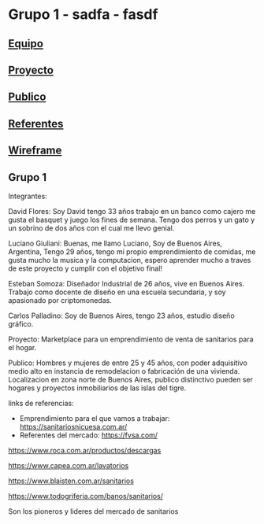 # Grupo 1 - sadfa - fasdf

## [Equipo](https://github.com/Esteban-Somoza/Grupo_1_Sanitarios/blob/master/Integrantes.md)

## [Proyecto](https://github.com/Esteban-Somoza/Grupo_1_Sanitarios/blob/master/Proyecto.md)

## [Publico](https://github.com/Esteban-Somoza/Grupo_1_Sanitarios/blob/master/Publico.md)

## [Referentes](https://github.com/Esteban-Somoza/Grupo_1_Sanitarios/blob/master/Referentes.md)

## [Wireframe](https://www.figma.com/team_invite/redeem/Cg87m43pTQkV3hv3tNOlQR)


Grupo 1
----------

Integrantes:

David Flores: Soy David tengo 33 años trabajo en un banco como cajero me gusta el basquet y juego los fines de semana. Tengo dos perros y un gato y un sobrino de dos años con el cual me llevo genial.

Luciano Giuliani: Buenas, me  llamo Luciano, Soy de Buenos Aires, Argentina, Tengo 29 años, tengo mi propio emprendimiento de comidas, me gusta mucho la musica y la computacion, espero aprender mucho a traves de este proyecto y cumplir con el objetivo final!

Esteban Somoza: Diseñador Industrial de 26 años, vive en Buenos Aires. Trabajo como docente de diseño en una escuela secundaria, y soy apasionado por criptomonedas.

Carlos Palladino:  Soy de Buenos Aires, tengo 23 años, estudio diseño gráfico. 


Proyecto: Marketplace para un emprendimiento de venta de sanitarios para el hogar. 


Publico: Hombres y mujeres de entre 25 y 45 años, con poder adquisitivo medio alto en instancia de remodelacion o fabricación de una vivienda. 
Localizacion en zona norte de Buenos Aires, publico distinctivo pueden ser hogares y proyectos inmobiliarios de las islas del tigre.



links de referencias:
- Emprendimiento para el que vamos a trabajar:
https://sanitariosnicuesa.com.ar/
- Referentes del mercado:
https://fvsa.com/

https://www.roca.com.ar/productos/descargas

https://www.capea.com.ar/lavatorios

https://www.blaisten.com.ar/sanitarios

https://www.todogriferia.com/banos/sanitarios/

Son los pioneros y lideres del mercado de sanitarios
